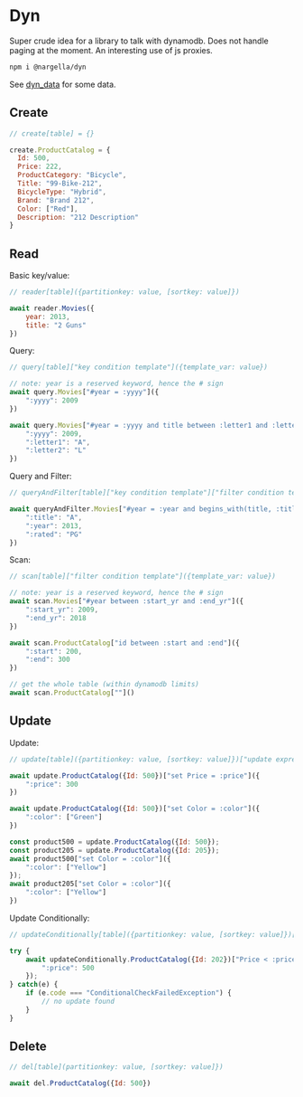 # Dyn

Super crude idea for a library to talk with dynamodb.  Does not handle paging at the moment.  An interesting use of js proxies.

```bash
npm i @nargella/dyn
```

See [dyn_data](https://github.com/kyleparisi/dyn_data) for some data.

## Create

```js
// create[table] = {}

create.ProductCatalog = {
  Id: 500,
  Price: 222,
  ProductCategory: "Bicycle",
  Title: "99-Bike-212",
  BicycleType: "Hybrid",
  Brand: "Brand 212",
  Color: ["Red"],
  Description: "212 Description"
}
```

## Read

Basic key/value:

```js
// reader[table]({partitionkey: value, [sortkey: value]})

await reader.Movies({
	year: 2013,
	title: "2 Guns"
})
```

Query:

```js
// query[table]["key condition template"]({template_var: value})

// note: year is a reserved keyword, hence the # sign
await query.Movies["#year = :yyyy"]({
	":yyyy": 2009
})

await query.Movies["#year = :yyyy and title between :letter1 and :letter2"]({
	":yyyy": 2009,
	":letter1": "A",
	":letter2": "L"
})
```

Query and Filter:

```js
// queryAndFilter[table]["key condition template"]["filter condition template"]({template_var: value})

await queryAndFilter.Movies["#year = :year and begins_with(title, :title)"]["rated = :rated"]({
	":title": "A",
	":year": 2013,
	":rated": "PG"
})
```

Scan:

```js
// scan[table]["filter condition template"]({template_var: value})

// note: year is a reserved keyword, hence the # sign
await scan.Movies["#year between :start_yr and :end_yr"]({
	":start_yr": 2009,
	":end_yr": 2018
})

await scan.ProductCatalog["id between :start and :end"]({
	":start": 200,
	":end": 300
})

// get the whole table (within dynamodb limits)
await scan.ProductCatalog[""]()
```

## Update

Update:

```js
// update[table]({partitionkey: value, [sortkey: value]})["update expression template"]({template_var: value})

await update.ProductCatalog({Id: 500})["set Price = :price"]({
    ":price": 300
})

await update.ProductCatalog({Id: 500})["set Color = :color"]({
    ":color": ["Green"]
})

const product500 = update.ProductCatalog({Id: 500});
const product205 = update.ProductCatalog({Id: 205});
await product500["set Color = :color"]({
    ":color": ["Yellow"]
});
await product205["set Color = :color"]({
    ":color": ["Yellow"]
})
```

Update Conditionally:

```js
// updateConditionally[table]({partitionkey: value, [sortkey: value]})["conditional template"]["update expression template"]({template_var: value})

try {
    await updateConditionally.ProductCatalog({Id: 202})["Price < :price"]["set Price = :price"]({
        ":price": 500
    });
} catch(e) {
    if (e.code === "ConditionalCheckFailedException") {
        // no update found
    }
}
```

## Delete

```js
// del[table](partitionkey: value, [sortkey: value]})

await del.ProductCatalog({Id: 500})
```
